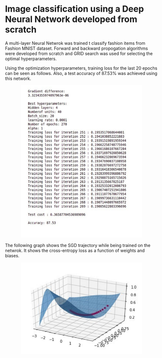 # Image classification using a Deep Neural Network developed from scratch

A multi-layer Neural Netwrok was trained t classify fashion items from Fashion MNIST dataset. Forward and backward propogation algorithms were developed from scratch and GRID search was used for selecting the optimal hyperparameters.

Using the optimization hyperparameters, training loss for the last 20 epochs can be seen as follows. Also, a test accuracy of 87.53% was achieved using this network. 

<p align = "center">
<img src = "images/result.png" width = 400, height = 500> 
</p>

The following graph shows the SGD trajectory while being trained on the netwrok. It shows the cross-entropy loss as a function of weights and biases.

<p align = "center">
<img src = "images/graph.png" width = 400, height = 300> 
</p>
